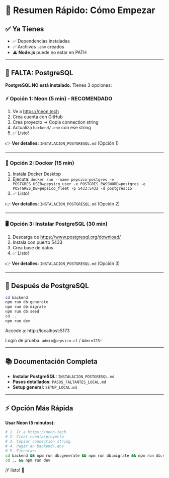 # 🎯 Resumen Rápido: Cómo Empezar

## ✅ Ya Tienes

- ✅ Dependencias instaladas
- ✅ Archivos `.env` creados
- ⚠️ **Node.js** puede no estar en PATH

---

## 🚨 FALTA: PostgreSQL

**PostgreSQL NO está instalado.** Tienes 3 opciones:

### ⚡ Opción 1: Neon (5 min) - RECOMENDADO

1. Ve a https://neon.tech
2. Crea cuenta con GitHub
3. Crea proyecto → Copia connection string
4. Actualiza `backend/.env` con ese string
5. ✅ Listo!

👉 **Ver detalles:** `INSTALACION_POSTGRESQL.md` (Opción 1)

---

### 🐳 Opción 2: Docker (15 min)

1. Instala Docker Desktop
2. Ejecuta: `docker run --name pepsico-postgres -e POSTGRES_USER=pepsico_user -e POSTGRES_PASSWORD=postgres -e POSTGRES_DB=pepsico_fleet -p 5433:5432 -d postgres:15`
3. ✅ Listo!

👉 **Ver detalles:** `INSTALACION_POSTGRESQL.md` (Opción 2)

---

### 🖥️ Opción 3: Instalar PostgreSQL (30 min)

1. Descarga de https://www.postgresql.org/download/
2. Instala con puerto 5433
3. Crea base de datos
4. ✅ Listo!

👉 **Ver detalles:** `INSTALACION_POSTGRESQL.md` (Opción 3)

---

## 🔧 Después de PostgreSQL

```powershell
cd backend
npm run db:generate
npm run db:migrate
npm run db:seed
cd ..
npm run dev
```

Accede a: http://localhost:5173

Login de prueba: `admin@pepsico.cl` / `Admin123!`

---

## 📚 Documentación Completa

- **Instalar PostgreSQL:** `INSTALACION_POSTGRESQL.md`
- **Pasos detallados:** `PASOS_FALTANTES_LOCAL.md`
- **Setup general:** `SETUP_LOCAL.md`

---

## ⚡ Opción Más Rápida

**Usar Neon (5 minutos):**

```bash
# 1. Ir a https://neon.tech
# 2. Crear cuenta/proyecto
# 3. Copiar connection string
# 4. Pegar en backend/.env
# 5. Ejecutar:
cd backend && npm run db:generate && npm run db:migrate && npm run db:seed
cd .. && npm run dev
```

¡Y listo! 🎉

